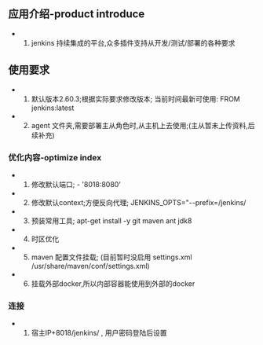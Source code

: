 ## 应用介绍-product introduce
- 1. jenkins 持续集成的平台,众多插件支持从开发/测试/部署的各种要求

## 使用要求
- 1. 默认版本2.60.3;根据实际要求修改版本; 当前时间最新可使用: FROM jenkins:latest
- 2. agent 文件夹,需要部署主从角色时,从主机上去使用;(主从暂未上传资料,后续补充)

### 优化内容-optimize index
- 1. 修改默认端口;        - '8018:8080'
- 2. 修改默认context;方便反向代理;   JENKINS_OPTS="--prefix=/jenkins/
- 3. 预装常用工具;  apt-get install -y  git maven ant jdk8
- 4. 时区优化
- 5. maven 配置文件挂载; (目前暂时没启用 settings.xml /usr/share/maven/conf/settings.xml)
- 6. 挂载外部docker,所以内部容器能使用到外部的docker

### 连接
- 1. 宿主IP+8018/jenkins/ ,  用户密码登陆后设置